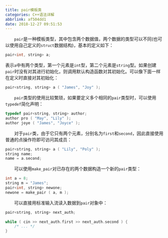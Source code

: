 ```yaml
---
title: pair模板类
categories: C++语法详解
abbrlink: af504dd1
date: 2018-12-27 09:51:53
---
```

&emsp;&emsp;`pair`是一种模板类型，其中包含两个数据值，两个数据的类型可以不同(也可以使用自己定义的`struct`数据结构)，基本的定义如下：<!--more-->

``` cpp
pair<int, string> a;
```

表示`a`中有两个类型，第一个元素是`int`型，第二个元素是`string`型。如果创建`pair`时没有对其进行初始化，则调用默认构造函数对其初始化。可以像下面一样在定义时直接对其初始化：

``` cpp
pair<string, string> a ( "James", "Joy" );
```

&emsp;&emsp;`pair`类型的使用比较繁琐，如果要定义多个相同的`pair`类型时，可以使用`typedef`简化声明：

``` cpp
typedef pair<string, string> author;
author pro ( "May", "Lily" );
author joye ( "James", "Joyce" );
```

&emsp;&emsp;对于`pair`类，由于它只有两个元素，分别名为`first`和`second`，因此直接使用普通的点操作符即可访问其成员：

``` cpp
pair<string, string> a ( "Lily", "Poly" );
string name;
name = a.second;
```

&emsp;&emsp;可以使用`make_pair`对已存在的两个数据构造一个新的`pair`类型：

``` cpp
int a = 8;
string m = "James";
pair<int, string> newone;
newone = make_pair ( a, m );
```

&emsp;&emsp;可以直接用标准输入流读入数据到`pair`对象中：

``` cpp
pair<string, string> next_auth;
​
while ( cin >> next_auth.first >> next_auth.second ) {
    /* ... */
}
```